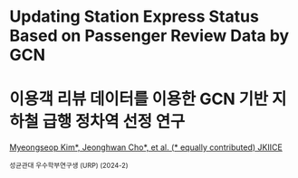 # Updating Station Express Status Based on Passenger Review Data by GCN
# 이용객 리뷰 데이터를 이용한 GCN 기반 지하철 급행 정차역 선정 연구

[Myeongseop Kim*, Jeonghwan Cho*, et al. (* equally contributed) JKIICE](https://www.kci.go.kr/kciportal/ci/sereArticleSearch/ciSereArtiView.kci?sereArticleSearchBean.artiId=ART003131873)



<sub> 성균관대 우수학부연구생 (URP) (2024-2) </sub>
